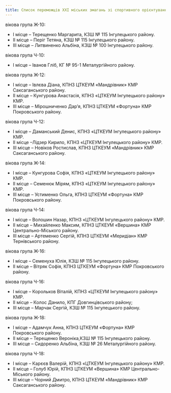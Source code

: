 ```yaml
---
title: Список переможців ХХІ міських змагань зі спортивного орієнтування серед учнівської молодів особистій першості
---
```


вікова група Ж-10:

- І місце – Терещенко Маргарита, КЗШ № 115 Інгулецького району.
- ІІ місце – Періг Тетяна, КЗШ № 115 Інгулецького району.
- ІІІ місце – Литвиненко Альбіна, КЗШ № 100 Інгулецького району.

вікова група Ч-10:

- І місце – Іванов Гліб, КГ № 95-1 Металургійного району.

вікова група Ж-12:

- І місце – Івлєва Діана, КПНЗ ЦТКЕУМ «Мандрівник» КМР Саксаганського району.
- ІІ місце – Кунгурова Анастасія, КПНЗ «ЦТКЕУМ Інгулецького району» КМР.
- ІІІ місце – Мірошниченко Дар’я, КПНЗ ЦТКЕУМ «Фортуна» КМР Покровського району.

вікова група Ч-12:

- І місце – Даманський Денис, КПНЗ «ЦТКЕУМ Інгулецького району» КМР.
- ІІ місце –Лідзер Кирило, КПНЗ «ЦТКЕУМ Інгулецького району» КМР.
- ІІІ місце – Новіков Ростислав, КПНЗ ЦТКЕУМ «Мандрівник» КМР Саксаганського району.

вікова група Ж-14:

- І місце – Кунгурова Софія, КПНЗ «ЦТКЕУМ Інгулецького району» КМР.
- ІІ місце – Семенюк Мірям, КПНЗ «ЦТКЕУМ Інгулецького району» КМР.
- ІІІ місце – Устименко Ольга, КПНЗ ЦТКЕУМ «Фортуна» КМР Покровського району.

вікова група Ч-14:

- І місце – Волошин Назар, КПНЗ «ЦТКЕУМ Інгулецького району» КМР.
- ІІ місце – Михайленко Максим, КПНЗ ЦТКЕУМ «Вершина» КМР Центрально-Міського району.
- ІІІ місце – Артеменко Сергій, КПНЗ ЦТКЕУМ «Меридіан» КМР Тернівського району.

вікова група Ж-16:

- І місце – Семенуха Юлія, КЗШ № 115 Інгулецького району.
- ІІ місце – Вітряк Софія, КПНЗ ЦТКЕУМ «Фортуна» КМР Покровського району.

вікова група Ч-16:

- І місце – Корольков Віталій, КПНЗ «ЦТКЕУМ Інгулецького району» КМР.
- ІІ місце – Колос Данило, КПГ Довгинцівського району;
- ІІІ місце – Марчак Сергій, КЗШ № 115 Інгулецького району.

вікова група Ж-18:

- І місце – Адамчук Анна, КПНЗ ЦТКЕУМ «Фортуна» КМР Покровського району.
- ІІ місце – Терещенко Вероніка,КЗШ № 115 Інгулецького району.
- ІІІ місце – Сидоренко Альбіна, КЗШ № 26 Металургійного району.

вікова група Ч-18:

- І місце – Карєєв Валерій, КПНЗ «ЦТКЕУМ Інгулецького району» КМР.
- ІІ місце – Голуб Юрій, КПНЗ ЦТКЕУМ «Вершина» КМР Центрально-Міського району.
- ІІІ місце – Чорний Дмитро, КПНЗ ЦТКЕУМ «Мандрівник» КМР Саксаганського району.
